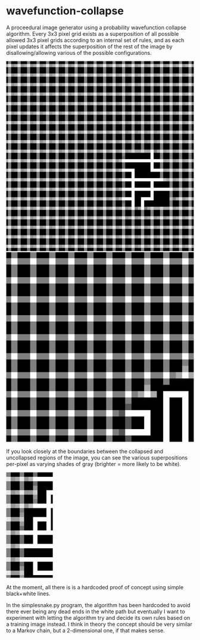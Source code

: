 # wavefunction-collapse

A proceedural image generator using a probability wavefunction collapse algorithm. Every 3x3 pixel grid exists as a superposition of all possible allowed 3x3 pixel grids according to an internal set of rules, and as each pixel updates it affects the superposition of the rest of the image by disallowing/allowing various of the possible configurations.


![Junctions](simple_snake_crossover.gif) ![No junctions](simple_snake.gif)

If you look closely at the boundaries between the collapsed and uncollapsed regions of the image, you can see the various superpositions per-pixel as varying shades of gray (brighter = more likely to be white).

![Superposition closeup](superposition.png)

At the moment, all there is is a hardcoded proof of concept using simple black+white lines.

In the simplesnake.py program, the algorithm has been hardcoded to avoid there ever being any dead ends in the white path but eventually I want to experiment with letting the algorithm try and decide its own rules based on a training image instead. I think in theory the concept should be very similar to a Markov chain, but a 2-dimensional one, if that makes sense.
